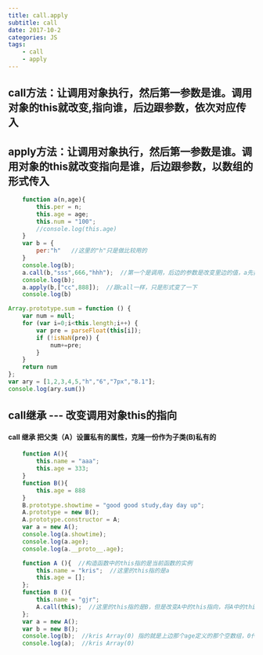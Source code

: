 ```yaml
---
title: call.apply
subtitle: call
date: 2017-10-2
categories: JS
tags:
    - call
    - apply
---
```

## call方法：让调用对象执行，然后第一参数是谁。调用对象的this就改变,指向谁，后边跟参数，依次对应传入

## apply方法：让调用对象执行，然后第一参数是谁。调用对象的this就改变指向是谁，后边跟参数，以数组的形式传入
```javascript
    function a(n,age){
        this.per = n;
        this.age = age;
        this.num = "100";
        //console.log(this.age)
    }
    var b = {
        per:"h"   //这里的"h"只是做比较用的
    }
    console.log(b);
    a.call(b,"sss",666,"hhh");  //第一个是调用，后边的参数是改变里边的值，a先执行才能使用call改变b里边的东西
    console.log(b);
    a.apply(b,["cc",888]);  //跟call一样，只是形式变了一下
    console.log(b)
```

```javascript
Array.prototype.sum = function () {
    var num = null;
    for (var i=0;i<this.length;i++) {
        var pre = parseFloat(this[i]);
        if (!isNaN(pre)) {
            num+=pre;
        }
    }
    return num
};
var ary = [1,2,3,4,5,"h","6","7px","8.1"];
console.log(ary.sum())
```

## call继承 --- 改变调用对象this的指向

#### call 继承  把父类（A）设置私有的属性，克隆一份作为子类(B)私有的
```javascript
    function A(){
        this.name = "aaa";
        this.age = 333;
    }
    function B(){
        this.age = 888
    }
    B.prototype.showtime = "good good study,day day up";
    A.prototype = new B();
    A.prototype.constructor = A;
    var a = new A();
    console.log(a.showtime);
    console.log(a.age);
    console.log(a.__proto__.age);
```
```javascript
    function A (){  //构造函数中的this指的是当前函数的实例
        this.name = "kris";  //这里的this指的是a
        this.age = [];
    };
    function B (){
        this.name = "gjr";
        A.call(this);  //这里的this指的是B，但是改变A中的this指向，将A中的this指向改变成了B中的实例(b)，即：将A中的私有属性定义给B
    };
    var a = new A();
    var b = new B();
    console.log(b);  //kris Array(0) 指的就是上边那个age定义的那个空数组，0代表的是数组长度
    console.log(a);  //kris Array(0)
```


